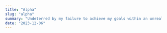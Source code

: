 ```yaml
---
title: "Alpha"
slug: "alpha"
summary: "Undeterred by my failure to achieve my goals within an unrealistic timeline, I pressed onwards, ultimately completing what would be my 2nd prototype, and going on to present it at DemoCamp."
date: "2023-12-06"
---
```

